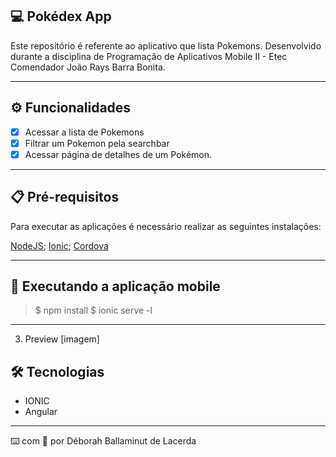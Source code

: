 ## 💻 Pokédex App
Este repositório é referente ao aplicativo que lista Pokemons. Desenvolvido durante a disciplina de Programação de Aplicativos Mobile II - Etec Comendador João Rays Barra Bonita.  

---

## ⚙️ Funcionalidades

- [x] Acessar a lista de Pokemons 
- [x] Filtrar um Pokemon pela searchbar
- [x] Acessar página de detalhes de um Pokémon.

---

## 📋 Pré-requisitos
Para executar as aplicações é necessário realizar as seguintes instalações:

[NodeJS](https://nodejs.org/en/);
[Ionic](https://ionicframework.com/getting-started);
[Cordova](https://ionicframework.com/docs/v3/intro/installation/)

---

## 🧭 Executando a aplicação mobile

> $ npm install
> $ ionic serve -l 

---

3. Preview
[imagem]

## 🛠 Tecnologias

- IONIC
- Angular

---

⌨️ com 💜 por Déborah Ballaminut de Lacerda